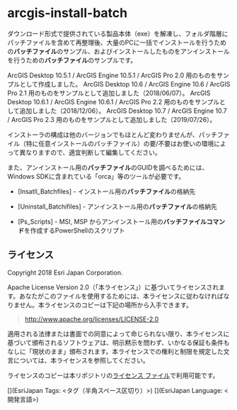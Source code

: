 # arcgis-install-batch

ダウンロード形式で提供されている製品本体（exe）を解凍し、フォルダ階層にパッチファイルを含めて再整理後、大量のPCに一括でインストールを行うための**バッチファイル**のサンプル、およびインストールしたものをアンインストールを行うための**バッチファイル**のサンプルです。

ArcGIS Desktop 10.5.1 / ArcGIS Engine 10.5.1 / ArcGIS Pro 2.0 用のものをサンプルとして作成しました。
ArcGIS Desktop 10.6   / ArcGIS Engine 10.6   / ArcGIS Pro 2.1 用のものをサンプルとして追加しました（2018/06/07）。
ArcGIS Desktop 10.6.1 / ArcGIS Engine 10.6.1 / ArcGIS Pro 2.2 用のものをサンプルとして追加しました（2018/12/06）。
ArcGIS Desktop 10.7   / ArcGIS Engine 10.7   / ArcGIS Pro 2.3 用のものをサンプルとして追加しました（2019/07/26）。



インストーラの構成は他のバージョンでもほとんど変わりませんが、パッチファイル（特に任意インストールのパッチファイル）の要/不要はお使いの環境によって異なりますので、適宜判断して編集してください。

また、アンインストール用の**バッチファイル**のGUIDを調べるためには、Windows SDKに含まれている「orca」等のツールが必要です。

- [Insatll_Batchfiles] - インストール用の**バッチファイル**の格納先

- [Uninstall_Batchifiles] - アンインストール用の**バッチファイル**の格納先

- [Ps_Scripts] - MSI, MSP からアンインストール用の**バッチファイルコマンド**を作成するPowerShellのスクリプト


## ライセンス
Copyright 2018 Esri Japan Corporation.

Apache License Version 2.0（「本ライセンス」）に基づいてライセンスされます。あなたがこのファイルを使用するためには、本ライセンスに従わなければなりません。本ライセンスのコピーは下記の場所から入手できます。

> http://www.apache.org/licenses/LICENSE-2.0

適用される法律または書面での同意によって命じられない限り、本ライセンスに基づいて頒布されるソフトウェアは、明示黙示を問わず、いかなる保証も条件もなしに「現状のまま」頒布されます。本ライセンスでの権利と制限を規定した文言については、本ライセンスを参照してください。

ライセンスのコピーは本リポジトリの[ライセンス ファイル](./LICENSE)で利用可能です。

[](EsriJapan Tags: <タグ（半角スペース区切り）>)
[](EsriJapan Language: <開発言語>)
